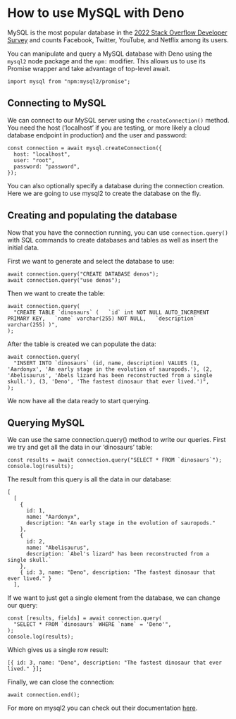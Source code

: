 # How to use MySQL with Deno

MySQL is the most popular database in the
[2022 Stack Overflow Developer Survey](https://survey.stackoverflow.co/2022/#most-popular-technologies-database)
and counts Facebook, Twitter, YouTube, and Netflix among its users.

You can manipulate and query a MySQL database with Deno using the `mysql2` node
package and the `npm:` modifier. This allows us to use its Promise wrapper and
take advantage of top-level await.

```tsx
import mysql from "npm:mysql2/promise";
```

## Connecting to MySQL

We can connect to our MySQL server using the `createConnection()` method. You
need the host (’localhost’ if you are testing, or more likely a cloud database
endpoint in production) and the user and password:

```tsx
const connection = await mysql.createConnection({
  host: "localhost",
  user: "root",
  password: "password",
});
```

You can also optionally specify a database during the connection creation. Here
we are going to use mysql2 to create the database on the fly.

## Creating and populating the database

Now that you have the connection running, you can use `connection.query()` with
SQL commands to create databases and tables as well as insert the initial data.

First we want to generate and select the database to use:

```tsx
await connection.query("CREATE DATABASE denos");
await connection.query("use denos");
```

Then we want to create the table:

```tsx
await connection.query(
  "CREATE TABLE `dinosaurs` (   `id` int NOT NULL AUTO_INCREMENT PRIMARY KEY,   `name` varchar(255) NOT NULL,   `description` varchar(255) )",
);
```

After the table is created we can populate the data:

```tsx
await connection.query(
  "INSERT INTO `dinosaurs` (id, name, description) VALUES (1, 'Aardonyx', 'An early stage in the evolution of sauropods.'), (2, 'Abelisaurus', 'Abels lizard has been reconstructed from a single skull.'), (3, 'Deno', 'The fastest dinosaur that ever lived.')",
);
```

We now have all the data ready to start querying.

## Querying MySQL

We can use the same connection.query() method to write our queries. First we try
and get all the data in our ‘dinosaurs’ table:

```tsx
const results = await connection.query("SELECT * FROM `dinosaurs`");
console.log(results);
```

The result from this query is all the data in our database:

```tsx
[
  [
    {
      id: 1,
      name: "Aardonyx",
      description: "An early stage in the evolution of sauropods."
    },
    {
      id: 2,
      name: "Abelisaurus",
      description: `Abel's lizard" has been reconstructed from a single skull.`
    },
    { id: 3, name: "Deno", description: "The fastest dinosaur that ever lived." }
  ],
```

If we want to just get a single element from the database, we can change our
query:

```tsx
const [results, fields] = await connection.query(
  "SELECT * FROM `dinosaurs` WHERE `name` = 'Deno'",
);
console.log(results);
```

Which gives us a single row result:

```tsx
[{ id: 3, name: "Deno", description: "The fastest dinosaur that ever lived." }];
```

Finally, we can close the connection:

```tsx
await connection.end();
```

For more on mysql2 you can check out their documentation
[here](https://github.com/sidorares/node-mysql2).

